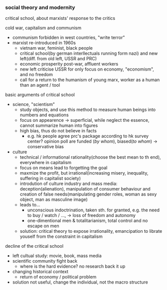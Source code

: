 ### social theory and modernity

critical school, about marxists' response to the critics

cold war, capitalism and communism
- communism forbidden in west countries, "write terror"
- marxist re-introduced in 1960s
    - vietnam war, feminist, black people
    - critical school(by german interllectuals running form nazi) and new left(diff. from old left, USSR and PRC)
    - economic prosperity post-war, affluent workers
    - new left criticise USSR for only focus on economy, "economism", and no freedom
    - call for a return to the humanism of young marx, worker as a human than an agent / tool

basic arguments of critical school
- science, "scientism"
    - study objects, and use this method to measure human beings into numbers and equations
    - focus on appearence -> superficial, while neglect the essence, cannot summarize human into figures
    - high bias, thus do not believe in facts
        - e.g. hk people agree prc's package according to hk survey center? opinion poll are funded (*by whom*), biased(*to whom*) -> conservative bias
- culture
    - technical / informational rationality(choose the best mean to th end), everywhere in capitalism
    - focus on means lead to forgetting the goal
    - maxmize the profit, but irrational(increasing misery, inequality, suffering in capitalist society)
    - introdution of culture industry and mass media: deception(alienation), manipulation of consumer behaviour and creation of false needs(manipulating gender roles, woman as sexy object, man as masculine image)
    - leads to...
        - unconscious indoctrination, taken sth. for granted, e.g. the need to buy / watch / ..., -> loss of freedom and autonomy
        - one-dimentional men & totalitarianism, total control and no escape on men
    - solution: critical theory to expose irrationality, emancipation to librate youself from the constraint in capitalism

decline of the critical school
- left cultual study: movie, book, mass media
- scientific community fight back
    - where is the hard evidence? no research back it up
- changing historical context
    - return of economy / political problem
- solution not useful, change the individual, not the macro structure
